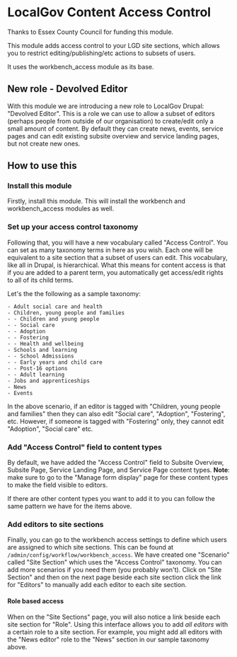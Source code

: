 # LocalGov Content Access Control

Thanks to Essex County Council for funding this module.

This module adds access control to your LGD site sections, which allows you to restrict editing/publishing/etc actions to subsets of users.

It uses the workbench_access module as its base.

## New role - Devolved Editor

With this module we are introducing a new role to LocalGov Drupal: "Devolved Editor". This is a role we can use to allow a subset of editors (perhaps people from outside of our organisation) to create/edit only a small amount of content. By default they can create news, events, service pages and can edit existing subsite overview and service landing pages, but not create new ones.

## How to use this
### Install this module
Firstly, install this module. This will install the workbench and workbench_access modules as well.

### Set up your access control taxonomy
Following that, you will have a new vocabulary called "Access Control". You can set as many taxonomy terms in here as you wish. Each one will be equivalent to a site section that a subset of users can edit. This vocabulary, like all in Drupal, is hierarchical. What this means for content access is that if you are added to a parent term, you automatically get access/edit rights to all of its child terms.

Let's the the following as a sample taxonomy:

```
- Adult social care and health
- Children, young people and families
- - Children and young people
- - Social care
- - Adoption
- - Fostering
- - Health and wellbeing
- Schools and learning
- - School Admissions
- - Early years and child care
- - Post-16 options
- - Adult learning
- Jobs and apprenticeships
- News
- Events
```

In the above scenario, if an editor is tagged with "Children, young people and families" then they can also edit "Social care", "Adoption", "Fostering", etc. However, if someone is tagged with "Fostering" only, they cannot edit "Adoption", "Social care" etc.

### Add "Access Control" field to content types

By default, we have added the "Access Control" field to Subsite Overview, Subsite Page, Service Landing Page, and Service Page content types. **Note**: make sure to go to the "Manage form display" page for these content types to make the field visible to editors.

If there are other content types you want to add it to you can follow the same pattern we have for the items above.

### Add editors to site sections

Finally, you can go to the workbench access settings to define which users are assigned to which site sections. This can be found at `/admin/config/workflow/workbench_access`. We have created one "Scenario" called "Site Section" which uses the "Access Control" taxonomy. You can add more scenarios if you need them (you probably won't). Click on "Site Section" and then on the next page beside each site section click the link for "Editors" to manually add each editor to each site section.

#### Role based access
When on the "Site Sections" page, you will also notice a link beside each site section for "Role". Using this interface allows you to add _all editors_ with a certain role to a site section. For example, you might add all editors with the "News editor" role to the "News" section in our sample taxonomy above.
